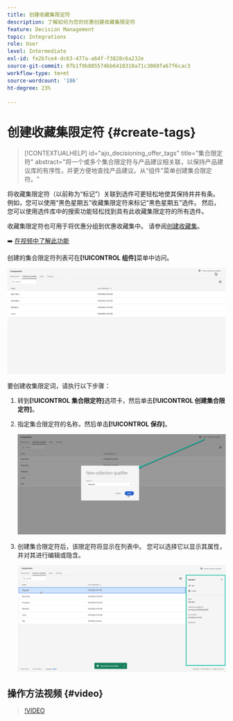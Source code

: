 ```yaml
---
title: 创建收藏集限定符
description: 了解如何为您的优惠创建收藏集限定符
feature: Decision Management
topic: Integrations
role: User
level: Intermediate
exl-id: fe2b7ce4-dc63-477a-a64f-f3828c6a232e
source-git-commit: 07b1f9b885574bb6418310a71c3060fa67f6cac3
workflow-type: tm+mt
source-wordcount: '186'
ht-degree: 23%

---
```


# 创建收藏集限定符 {#create-tags}

>[!CONTEXTUALHELP]
>id="ajo_decisioning_offer_tags"
>title="集合限定符"
>abstract="将一个或多个集合限定符与产品建议相关联，以保持产品建议库的有序性，并更方便地查找产品建议。从“组件”菜单创建集合限定符。"

将收藏集限定符（以前称为“标记”）关联到选件可更轻松地使其保持井井有条。 例如，您可以使用“黑色星期五”收藏集限定符来标记“黑色星期五”选件。 然后，您可以使用选件库中的搜索功能轻松找到具有此收藏集限定符的所有选件。

收藏集限定符也可用于将优惠分组到优惠收藏集中。 请参阅[创建收藏集](../offer-library/creating-collections.md)。

➡️ [在视频中了解此功能](#video)

创建的集合限定符列表可在&#x200B;**[!UICONTROL 组件]**&#x200B;菜单中访问。

![](../assets/tags_list.png)

要创建收集限定词，请执行以下步骤：

1. 转到&#x200B;**[!UICONTROL 集合限定符]**&#x200B;选项卡，然后单击&#x200B;**[!UICONTROL 创建集合限定符]**。

1. 指定集合限定符的名称，然后单击&#x200B;**[!UICONTROL 保存]**。

   ![](../assets/tags_create.png)

1. 创建集合限定符后，该限定符将显示在列表中。 您可以选择它以显示其属性，并对其进行编辑或隐含。

   ![](../assets/tags_created.png)

## 操作方法视频 {#video}

>[!VIDEO](https://video.tv.adobe.com/v/341362?quality=12&captions=chi_hans)
